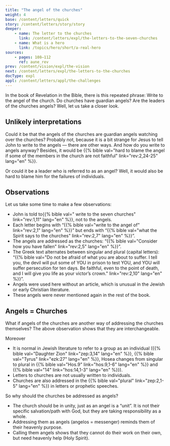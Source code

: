 ```yaml
---
title: "The angel of the churches"
weight: 4
base: /content/letters/quick
story: /content/letters/story/story
deeper:
    - name: The letter to the churches
      link: /content/letters/expl/the-letters-to-the-seven-churches
    - name: What is a hero
      link: /topics/hero/short/a-real-hero
sources: 
    - pages: 108–112
      ref: aune_rev
prev: /content/vision/expl/the-vision
next: /content/letters/expl/the-letters-to-the-churches
docType: expl
appl: /content/letters/appl/the-challenges
---
```


In the book of Revelation in the Bible, there is this repeated phrase: Write to the angel of the church. Do churches have guardian angels? Are the leaders of the churches angels? Well, let us take a closer look.

## Unlikely interpretations

<a name="eda4"></a>
Could it be that the angels of the churches are guardian angels watching over the churches? Probably not, because it is a bit strange for Jesus to tell John to write to the angels — there are other ways. And how do you write to angels anyway? Besides, it would be {{% bible val="hard to blame the angel if some of the members in the church are not faithful" link="rev:2,24-25" lang="en" %}}.

Or could it be a leader who is referred to as an angel? Well, it would also be hard to blame him for the failures of individuals.

## Observations

<a name="dcbc"></a>
Let us take some time to make a few observations:

- John is told to{{% bible val=" write to the seven churches" link="rev:1,11" lang="en" %}}, not to the angels.
- Each letter begins with “{{% bible val="write to the angel of" link="rev:2,1" lang="en" %}}” but ends with “{{% bible val="what the Spirit says to the churches" link="rev:2,7" lang="en" %}}”.
- The angels are addressed as the churches: “{{% bible val="Consider how you have fallen" link="rev:2,5" lang="en" %}}”.
- The Greek text alternates between singular and plural (capital letters): “{{% bible val="Do not be afraid of what you are about to suffer. I tell you, the devil will put some of YOU in prison to test YOU, and YOU will suffer persecution for ten days. Be faithful, even to the point of death, and I will give you life as your victor’s crown." link="rev:2,10" lang="en" %}}”.
- Angels were used here without an article, which is unusual in the Jewish or early Christian literature.
- These angels were never mentioned again in the rest of the book.

## Angels = Churches

<a name="8ab4"></a>
What if angels of the churches are another way of addressing the churches themselves? The above observation shows that they are interchangeable.

Moreover

- It is normal in Jewish literature to refer to a group as an individual ({{% bible val="Daughter Zion" link="zep:3,14" lang="en" %}}, {{% bible val="Tyrus" link="ezk:27" lang="en" %}}, Hosea changes from singular to plural in {{% bible val="Hos.9" link="hos:9,1-6" lang="en" %}} and {{% bible val="14" link="hos:14,1-3" lang="en" %}}).
- Letters to churches are not usually written to individuals.
- Churches are also addressed in the {{% bible val="plural" link="zep:2,1-5" lang="en" %}} in letters or prophetic speeches.

So why should the churches be addressed as angels?

- The church should be in unity, just as an angel is a “unit”. It is not their specific salvation/path with God, but they are taking responsibility as a whole.
- Addressing them as angels (angelos = messenger) reminds them of their heavenly purpose.
- Calling them angels shows that they cannot do their work on their own, but need heavenly help (Holy Spirit).
